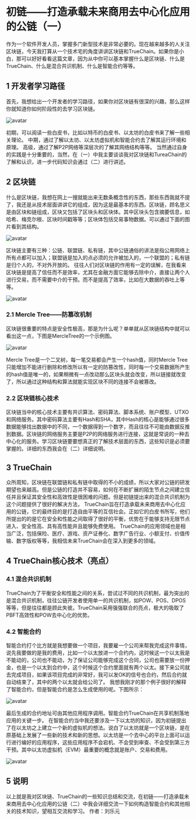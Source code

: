 # 初链——打造承载未来商用去中心化应用的公链（一）
  作为一个软件开发人员，掌握多门新型技术是非常必要的。现在越来越多的人关注区块链，今天我打算从一个技术宅的角度讲讲区块链和TrueChain。如果你是小白，那可以好好看看这篇文章，因为从中你可以基本掌握什么是区块链、什么是TrueChain、什么是混合共识机制、什么是智能合约等等。
## 1 开发者学习路径
首先，我想给出一个开发者的学习路径，如果你对区块链有很深的兴趣，那么这样你就知道你如何阶段性的去学习区块链。

![avatar](https://github.com/truechain/wiki/blob/master/analysis/truechain-consensus-core/img/tu1.png)

  初期，可以阅读一些白皮书，比如以特币的白皮书、以太坊的白皮书来了解一些相关理论。
  中期，通过了解以太坊、以太坊虚拟机和智能合约去了解其运行环境和原理。
  高级，通过了解P2P网络等深层次的了解其网络结构等等。
  当然通过自身的实践是十分重要的，当然，在（一）中我主要谈谈我对区块链和TureaChain的了解和认识，进一步代码知识会通过（二）进行讲述。
## 2 区块链
  什么是区块链，我想在网上一搜就能出来无数条概念性的东西，那些东西我就不提了，我还是从技术层面讲讲它的组成，因为这是最基本的东西。区块链，顾名思义是由区块和链组成，区块又包括了区块头和区块体。其中区块头包含摘要信息，如哈希、梅克尔根、区块时间戳等等；区块体包括交易事物数据。可以通过下面的图片看到其结构。

![avatar](https://github.com/truechain/wiki/blob/master/analysis/truechain-consensus-core/img/2.png)

  区块链主要有三种：公链、联盟链、私有链，其中公链通俗的讲法是指公用网络上所有点都可以加入；联盟链是加入的点必须的允许被加入的，一个联盟的；私有链是归个人的，不对外开放的。
  往往人们对区块链的作用有一定的误解，在我看来区块链是提高了信任而不是效率，尤其在金融方面它能够去除中介，直接让两个人进行交易，而不需要中介的干预。而不是提高了效率，比如在大数据的吞吐上等等。

![avatar](https://github.com/truechain/wiki/blob/master/analysis/truechain-consensus-core/img/4.png)

### 2.1 Mercle Tree——防篡改机制
  区块链很重要的特点是安全性极高，那是为什么呢？单单就从区块链结构中就可以看出这一点，下图是MercleTree的一个示例图。

![avatar](https://github.com/truechain/wiki/blob/master/analysis/truechain-consensus-core/img/3.png)

  Mercle Tree是一个二叉树，每一笔交易都会产生一个hash值，同时Mercle Tree只能增加不能进行删除和修改所以有一定的防篡改性，同时每一个交易数据所产生的hash值是唯一的，如果稍微有一点改动那么区块头就会改变，所以链接就改变了，所以通过这种结构和算法就能实现区块不同的连接不会被篡改。

### 2.2 区块链核心技术
  区块链当中的核心技术主要有共识算法、密码算法、脚本系统、账户模型、UTXO和网络服务。其中密码算法主要有Hash和SHA，其中Hash的核心是能够通过很多数据能够找出数据中的不同，一个数据得到一个数字，而且往往不可能由数据反推到数据。区块链的网络服务主要是P2P的网络服务进行连接，这就是常说的一种去中心化的服务。学习区块链要要想真正的了解技术层面的东西，这些知识是必须要掌握的。详细的东西我会在（二）详细说明。
## 3 TrueChain
  众所周知，区块链在联盟链和私有链中取得的不小的成绩，所以大家对公链的研发期望也来越高。但是公链的打造并不容易，如何在不断扩展的陌生节点之间建立信任并且保证其安全性和高效性是很困难的问题。但是初链提出来的混合共识机制为这个问题提供了很好的解决方法，
TrueChain旨在打造承载未来商用去中心化应用的公链，它的最终目的是打造自由平等的互信社会。正如它的白皮书所写，他们所提出的的是它在安全和性能之间取得了很好的平衡，优势在于能够支持无限节点进入、安全性高、具有高性能并且能够免费使用。
TrueChain的应用领域也是相当广泛，包括保险、医疗、游戏、资产证券化、数字广告行业、小额支付、价值传输、数字版权等等，我相信未来TrueChain会在深入到更多的领域。
## 4 TrueChain核心技术（亮点）
### 4.1 混合共识机制
  TrueChain为了平衡安全和性能之间的关系，尝试过不同的共识机制，最为突出的是混合共识机制，往往公链开发者使用单一的共识机制，如POW、POS、DPOS等等，但是往往都是顾此失彼。TrueChain采用强强联合的亮点，极大的吸取了PBFT高效性和POW去中心化的优势。
### 4.2 智能合约
  智能合约打个比方就是我想要做一个项目，我要雇一个公司来帮我完成这件事情，说先我要做的是我的费用，比如一个以太放进一个合约内，这时候这一个以太我是不能动的，公司也不能动，为了保证公司能够完成这个合同，公司也需要放一份押金，也是一个以太到合约中，这个时候这个合约里面就有两个以太。接下来公司就去完成项目，如果该项目完成的非常好，我可以发OK的信号也合约，然后合约就自动结束了，其中的两个以太就会给公司了。
我想我刚才的那个例子很好的解释了智能合约，但是智能合约是怎么生成使用的呢。下图所示：

![avatar](https://github.com/truechain/wiki/blob/master/analysis/truechain-consensus-core/img/6.png)

  最后生成的合约地址可由其他应用程序调用。智能合约TrueChain在共享机制落地应用的关键一步。
  在智能合约当中我还要涉及一下以太坊的知识，因为初链提出了在以太坊之上建立一个新的虚拟机的想法。说白了以太坊就是一个区块链，是在原基础上发展了一些新的技术和新的思想。以太坊是一个去中心的平台上面可以运行进行编好的应用程序，这些应用程序不会宕机、不会受到审查、不会受到第三方干预。其中以太坊虚拟机（EVM）最重要的概念就是账户、交易和费用。

![avatar](https://github.com/truechain/wiki/blob/master/analysis/truechain-consensus-core/img/5.png)


## 5 说明
  以上就是我对区块链、TrueChain的一些知识总结和交流，在初链——打造承载未来商用去中心化应用的公链（二）中我会详细交流一下如何构造智能合约和其他相关的技术知识，望相互交流和学习。
  作者：刘乐元
